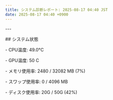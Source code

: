 ```yaml
---
title: システム診断レポート: 2025-08-17 04:40 JST
date: 2025-08-17 04:40 +0900
---
```

\---

\## システム状態

\- CPU温度: 49.0°C

\- GPU温度: 50 C

\- メモリ使用率: 2480 / 32082 MB (7%)

\- スワップ使用率: 0 / 4096 MB

\- ディスク使用率: 20G / 50G (42%)
